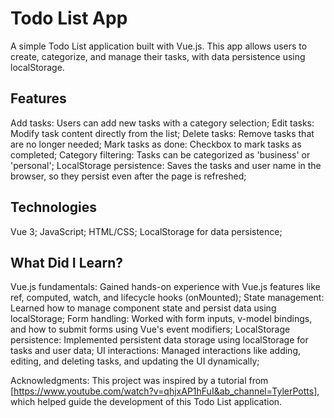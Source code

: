 # Todo List App

A simple Todo List application built with Vue.js. 
This app allows users to create, categorize, and manage their tasks, 
  with data persistence using localStorage.

## Features

Add tasks: Users can add new tasks with a category selection;
Edit tasks: Modify task content directly from the list;
Delete tasks: Remove tasks that are no longer needed;
Mark tasks as done: Checkbox to mark tasks as completed;
Category filtering: Tasks can be categorized as 'business' or 'personal';
LocalStorage persistence: Saves the tasks and user name in the browser,
  so they persist even after the page is refreshed;

## Technologies

Vue 3;
JavaScript;
HTML/CSS;
LocalStorage for data persistence;

## What Did I Learn?

Vue.js fundamentals: Gained hands-on experience with Vue.js features like ref, computed, watch, and lifecycle hooks (onMounted);
State management: Learned how to manage component state and persist data using localStorage;
Form handling: Worked with form inputs, v-model bindings, and how to submit forms using Vue's event modifiers;
LocalStorage persistence: Implemented persistent data storage using localStorage for tasks and user data;
UI interactions: Managed interactions like adding, editing, and deleting tasks, and updating the UI dynamically;

Acknowledgments:
This project was inspired by a tutorial from [https://www.youtube.com/watch?v=qhjxAP1hFuI&ab_channel=TylerPotts], which helped guide the development of this Todo List application.
